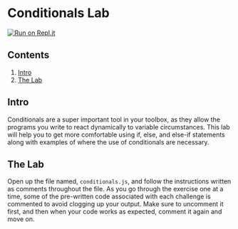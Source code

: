 # Conditionals Lab

[![Run on Repl.it](https://repl.it/badge/github/upperlinecode/javascript-conditionals-lab)](https://repl.it/github/upperlinecode/javascript-conditionals-lab)

## Contents

1. [Intro](#intro)
2. [The Lab](#the-lab)

## Intro

Conditionals are a super important tool in your toolbox, as they allow the programs you write to react dynamically to variable circumstances. This lab will help you to get more comfortable using if, else, and else-if statements along with examples of where the use of conditionals are necessary. 

## The Lab 

Open up the file named, `conditionals.js`, and follow the instructions written as comments throughout the file. As you go through the exercise one at a time, some of the pre-written code associated with each challenge is commented to avoid clogging up your output. Make sure to uncomment it first, and then when your code works as expected, comment it again and move on. 
